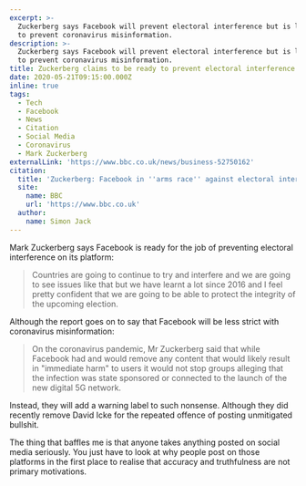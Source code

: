 ```yaml
---
excerpt: >-
  Zuckerberg says Facebook will prevent electoral interference but is less like
  to prevent coronavirus misinformation.
description: >-
  Zuckerberg says Facebook will prevent electoral interference but is less like
  to prevent coronavirus misinformation.
title: Zuckerberg claims to be ready to prevent electoral interference
date: 2020-05-21T09:15:00.000Z
inline: true
tags:
  - Tech
  - Facebook
  - News
  - Citation
  - Social Media
  - Coronavirus
  - Mark Zuckerberg
externalLink: 'https://www.bbc.co.uk/news/business-52750162'
citation:
  title: 'Zuckerberg: Facebook in ''arms race'' against electoral interference'
  site:
    name: BBC
    url: 'https://www.bbc.co.uk'
  author:
    name: Simon Jack
---
```

Mark Zuckerberg says Facebook is ready for the job of preventing electoral interference on its platform:

> Countries are going to continue to try and interfere and we are going to see issues like that but we have learnt a lot since 2016 and I feel pretty confident that we are going to be able to protect the integrity of the upcoming election. 

Although the report goes on to say that Facebook will be less strict with coronavirus misinformation:

> On the coronavirus pandemic, Mr Zuckerberg said that while Facebook had and would remove any content that would likely result in "immediate harm" to users it would not stop groups alleging that the infection was state sponsored or connected to the launch of the new digital 5G network.

Instead, they will add a warning label to such nonsense. Although they did recently remove David Icke for the repeated offence of posting unmitigated bullshit.

The thing that baffles me is that anyone takes anything posted on social media seriously. You just have to look at why people post on those platforms in the first place to realise that accuracy and truthfulness are not primary motivations.



